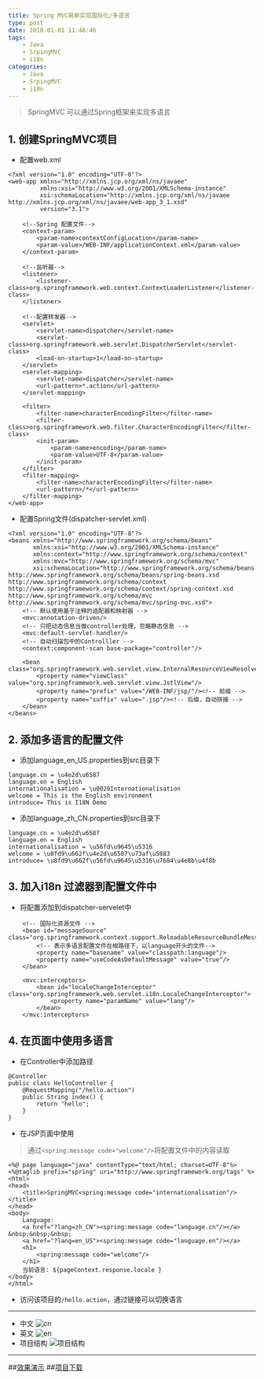 ```yaml
---
title: Spring MVC简单实现国际化/多语言
type: post
date: 2018-01-01 11:48:46
tags:
    - Java
    - SrpingMVC 
    - i18n
categories: 
    - Java
    - SrpingMVC 
    - i18n
---
```

> SpringMVC 可以通过Spring框架来实现多语言

## 1. 创建SpringMVC项目

- 配置web.xml

```
<?xml version="1.0" encoding="UTF-8"?>
<web-app xmlns="http://xmlns.jcp.org/xml/ns/javaee"
         xmlns:xsi="http://www.w3.org/2001/XMLSchema-instance"
         xsi:schemaLocation="http://xmlns.jcp.org/xml/ns/javaee http://xmlns.jcp.org/xml/ns/javaee/web-app_3_1.xsd"
         version="3.1">

    <!--Spring 配置文件-->
    <context-param>
        <param-name>contextConfigLocation</param-name>
        <param-value>/WEB-INF/applicationContext.xml</param-value>
    </context-param>

    <!--监听器-->
    <listener>
        <listener-class>org.springframework.web.context.ContextLoaderListener</listener-class>
    </listener>

    <!--配置转发器-->
    <servlet>
        <servlet-name>dispatcher</servlet-name>
        <servlet-class>org.springframework.web.servlet.DispatcherServlet</servlet-class>
        <load-on-startup>1</load-on-startup>
    </servlet>
    <servlet-mapping>
        <servlet-name>dispatcher</servlet-name>
        <url-pattern>*.action</url-pattern>
    </servlet-mapping>

    <filter>
        <filter-name>characterEncodingFilter</filter-name>
        <filter-class>org.springframework.web.filter.CharacterEncodingFilter</filter-class>
        <init-param>
            <param-name>encoding</param-name>
            <param-value>UTF-8</param-value>
        </init-param>
    </filter>
    <filter-mapping>
        <filter-name>characterEncodingFilter</filter-name>
        <url-pattern>/*</url-pattern>
    </filter-mapping>
</web-app>
```

- 配置Spring文件(dispatcher-servlet.xml)

```
<?xml version="1.0" encoding="UTF-8"?>
<beans xmlns="http://www.springframework.org/schema/beans"
       xmlns:xsi="http://www.w3.org/2001/XMLSchema-instance"
       xmlns:context="http://www.springframework.org/schema/context"
       xmlns:mvc="http://www.springframework.org/schema/mvc"
       xsi:schemaLocation="http://www.springframework.org/schema/beans http://www.springframework.org/schema/beans/spring-beans.xsd http://www.springframework.org/schema/context http://www.springframework.org/schema/context/spring-context.xsd http://www.springframework.org/schema/mvc http://www.springframework.org/schema/mvc/spring-mvc.xsd">
    <!-- 默认使用基于注释的适配器和映射器 -->
    <mvc:annotation-driven/>
    <!-- 只把动态信息当做controller处理，忽略静态信息 -->
    <mvc:default-servlet-handler/>
    <!-- 自动扫描包中的Controlller -->
    <context:component-scan base-package="controller"/>

    <bean class="org.springframework.web.servlet.view.InternalResourceViewResolver">
        <property name="viewClass" value="org.springframework.web.servlet.view.JstlView"/>
        <property name="prefix" value="/WEB-INF/jsp/"/><!-- 前缀 -->
        <property name="suffix" value=".jsp"/><!-- 后缀，自动拼接 -->
    </bean>
</beans>
```
    
## 2. 添加多语言的配置文件

- 添加language_en_US.properties到src目录下

```
language.cn = \u4e2d\u6587
language.en = English
internationalisation = \u0020Internationalisation
welcome = This is the English environment
introduce= This is I18N Demo 
```

- 添加language_zh_CN.properties到src目录下

```
language.cn = \u4e2d\u6587
language.en = English
internationalisation = \u56fd\u9645\u5316
welcome = \u8fd9\u662f\u4e2d\u6587\u73af\u5883
introduce= \u8fd9\u662f\u56fd\u9645\u5316\u7684\u4e8b\u4f8b
```

## 3. 加入i18n 过滤器到配置文件中
- 将配置添加到dispatcher-servelet中
```
    <!-- 国际化资源文件 -->
    <bean id="messageSource" class="org.springframework.context.support.ReloadableResourceBundleMessageSource">
        <!-- 表示多语言配置文件在根路径下，以language开头的文件-->
        <property name="basename" value="classpath:language"/>
        <property name="useCodeAsDefaultMessage" value="true"/>
    </bean>

    <mvc:interceptors>
        <bean id="localeChangeInterceptor" class="org.springframework.web.servlet.i18n.LocaleChangeInterceptor">
            <property name="paramName" value="lang"/>
        </bean>
    </mvc:interceptors>
```
## 4. 在页面中使用多语言

- 在Controller中添加路径

```
@Controller
public class HelloController {
    @RequestMapping("/hello.action")
    public String index() {
        return "hello";
    }
}
```

- 在JSP页面中使用
> 通过`<spring:message code="welcome"/>`将配置文件中的内容读取
```
<%@ page language="java" contentType="text/html; charset=UTF-8"%>
<%@taglib prefix="spring" uri="http://www.springframework.org/tags" %>
<html>
<head>
    <title>SpringMVC<spring:message code="internationalisation"/></title>
</head>
<body>
    Language:
    <a href="?lang=zh_CN"><spring:message code="language.cn"/></a> &nbsp;&nbsp;&nbsp;
    <a href="?lang=en_US"><spring:message code="language.en"/></a>
    <h1>
        <spring:message code="welcome"/>
    </h1>
    当前语言: ${pageContext.response.locale }
</body>
</html>
```

- 访问该项目的`/hello.action`，通过链接可以切换语言


----------

- 中文
![cn](http://img.blog.csdn.net/20170427170202803?watermark/2/text/aHR0cDovL2Jsb2cuY3Nkbi5uZXQvdTAxMzM2MDg1MA==/font/5a6L5L2T/fontsize/400/fill/I0JBQkFCMA==/dissolve/70/gravity/SouthEast)
- 英文
![en](http://img.blog.csdn.net/20170427170214553?watermark/2/text/aHR0cDovL2Jsb2cuY3Nkbi5uZXQvdTAxMzM2MDg1MA==/font/5a6L5L2T/fontsize/400/fill/I0JBQkFCMA==/dissolve/70/gravity/SouthEast)
- 项目结构
![项目结构](http://img.blog.csdn.net/20170427170229926?watermark/2/text/aHR0cDovL2Jsb2cuY3Nkbi5uZXQvdTAxMzM2MDg1MA==/font/5a6L5L2T/fontsize/400/fill/I0JBQkFCMA==/dissolve/70/gravity/SouthEast)


----------
##[效果演示](http://project.hellowood.com.cn:8080/i18n/)
##[项目下载](http://download.csdn.net/detail/u013360850/9827744)
